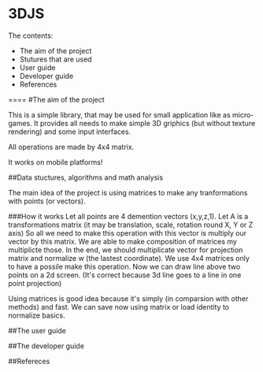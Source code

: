 3DJS
====

The contents:
 - The aim of the project
 - Stutures that are used
 - User guide
 - Developer guide
 - References

====
#The aim of the project

This is a simple library, that may be used for small application like as micro-games. It provides all needs to make simple 3D griphics (but without texture rendering) and some input interfaces.

All operations are made by 4x4 matrix.

It works on mobile platforms!

##Data stuctures, algorithms and math analysis

The main idea of the project is using matrices to make any tranformations with points (or vectors). 

###How it works
Let all points are 4 demention vectors (x,y,z,1).
Let A is a transformations matrix (it may be translation, scale, rotation round X, Y or Z axis)
So all we need to make this operation with this vector is multiply our vector by this matrix.
We are able to make composition of matrices my multiplicte those.
In the end, we should multiplicate vector for projection matrix and normalize w (the lastest coordinate). We use 4x4 matrices only to have a possile make this operation.
Now we can draw line above two points on a 2d screen. (It's correct because 3d line goes to a line in one point projection)

Using matrices is good idea because it's simply (in comparsion with other methods) and fast. We can save now using matrix or load identity to normalize basics.

##The user guide

##The developer guide

##Refereces


